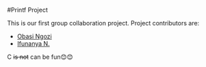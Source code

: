 #Printf Project

This is our first group collaboration project. 
Project contributors are:

- [Obasi Ngozi](https://github.com/Vzika)
- [Ifunanya N.](https://github.com/fuufuu-nwalusi)


C ~~is not~~ can be fun😊😊

